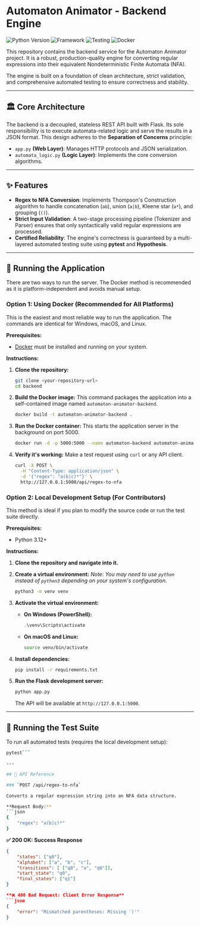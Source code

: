# Automaton Animator - Backend Engine

![Python Version](https://img.shields.io/badge/python-3.12-blue)
![Framework](https://img.shields.io/badge/Flask-2.0-black)
![Testing](https'img.shields.io/badge/tests-passing-brightgreen)
![Docker](https://img.shields.io/badge/Docker-ready-blue?logo=docker)

This repository contains the backend service for the Automaton Animator project. It is a robust, production-quality engine for converting regular expressions into their equivalent Nondeterministic Finite Automata (NFA).

The engine is built on a foundation of clean architecture, strict validation, and comprehensive automated testing to ensure correctness and stability.

---

## 🏛️ Core Architecture

The backend is a decoupled, stateless REST API built with Flask. Its sole responsibility is to execute automata-related logic and serve the results in a JSON format. This design adheres to the **Separation of Concerns** principle:

*   `app.py` **(Web Layer)**: Manages HTTP protocols and JSON serialization.
*   `automata_logic.py` **(Logic Layer)**: Implements the core conversion algorithms.

---

## ✨ Features

*   **Regex to NFA Conversion**: Implements Thompson's Construction algorithm to handle concatenation (`ab`), union (`a|b`), Kleene star (`a*`), and grouping (`()`).
*   **Strict Input Validation**: A two-stage processing pipeline (Tokenizer and Parser) ensures that only syntactically valid regular expressions are processed.
*   **Certified Reliability**: The engine's correctness is guaranteed by a multi-layered automated testing suite using **pytest** and **Hypothesis**.

---

## 🚀 Running the Application

There are two ways to run the server. The Docker method is recommended as it is platform-independent and avoids manual setup.

### Option 1: Using Docker (Recommended for All Platforms)

This is the easiest and most reliable way to run the application. The commands are identical for Windows, macOS, and Linux.

**Prerequisites:**
*   [Docker](https://docs.docker.com/engine/install/) must be installed and running on your system.

**Instructions:**

1.  **Clone the repository:**
    ```bash
    git clone <your-repository-url>
    cd backend
    ```

2.  **Build the Docker image:**
    This command packages the application into a self-contained image named `automaton-animator-backend`.
    ```bash
    docker build -t automaton-animator-backend .
    ```

3.  **Run the Docker container:**
    This starts the application server in the background on port 5000.
    ```bash
    docker run -d -p 5000:5000 --name automaton-backend automaton-animator-backend
    ```

4.  **Verify it's working:**
    Make a test request using `curl` or any API client.
    ```bash
    curl -X POST \
      -H "Content-Type: application/json" \
      -d '{"regex": "a(b|c)*"}' \
      http://127.0.0.1:5000/api/regex-to-nfa
    ```

### Option 2: Local Development Setup (For Contributors)

This method is ideal if you plan to modify the source code or run the test suite directly.

**Prerequisites:**
*   Python 3.12+

**Instructions:**

1.  **Clone the repository and navigate into it.**

2.  **Create a virtual environment:**
    *Note: You may need to use `python` instead of `python3` depending on your system's configuration.*
    ```bash
    python3 -m venv venv
    ```

3.  **Activate the virtual environment:**

    *   **On Windows (PowerShell):**
        ```powershell
        .\venv\Scripts\activate
        ```

    *   **On macOS and Linux:**
        ```bash
        source venv/bin/activate
        ```

4.  **Install dependencies:**
    ```bash
    pip install -r requirements.txt
    ```

5.  **Run the Flask development server:**
    ```bash
    python app.py
    ```
    The API will be available at `http://127.0.0.1:5000`.

---

## 🧪 Running the Test Suite

To run all automated tests (requires the local development setup):

```bash
pytest```

---

## 📜 API Reference

### `POST /api/regex-to-nfa`

Converts a regular expression string into an NFA data structure.

**Request Body:**
```json
{
    "regex": "a(b|c)*"
}
```

**✅ 200 OK: Success Response**
```json
{
    "states": ["q0"],
    "alphabet": ["a", "b", "c"],
    "transitions": [ ["q0", "a", "q6"]],
    "start_state": "q0",
    "final_states": ["q1"]
}

**❌ 400 Bad Request: Client Error Response**
```json
{
    "error": "Mismatched parentheses: Missing ')'"
}
```